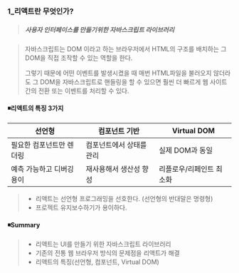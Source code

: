 ### 1_리액트란 무엇인가?

> ##### 사용자 인터페이스를 만들기위한 자바스크립트 라이브러리 

> 자바스크립트는 DOM 이라고 하는 브라우저에서 HTML의 구조를 배치하는 그 DOM을 직접 조작할 수 있는 역할을 한다. 
>
> 그렇기 때문에 어떤 이벤트를 발생시켰을 때 매번 HTML파일을 불러오지 않더라도 그 DOM을 자바스크립트로 핸들링을 할 수 있으면 훨씬 더 빠르게 웹 사이트간의 전환 또는 이벤트를 처리할 수 있다. 



#### ◾리액트의 특징 3가지 

| 선언형                    | 컴포넌트 기반            | Virtual DOM              |
| ------------------------- | ------------------------ | ------------------------ |
| 필요한 컴포넌트만 렌더링  | 컴포넌트에서 상태를 관리 | 실제 DOM과 동일          |
| 예측 가능하고 디버깅 용이 | 재사용해서 생산성 향성   | 리플로우/리페인트 최소화 |

> * 리액트는 선언형 프로그래밍을 선호한다. (선언형의 반대말은 명령형)
> * 프로젝트 유지보수하기가 용이하다. 



#### ◾Summary

> * 리액트는 UI를 만들기 위한 자바스크립트 라이브러리 
> * 기존의 전통 웹 브라우저 방식의 문제점을 리액트가 해결
> * 리액트의 특징(선언형, 컴포넌트,  Virtual DOM)